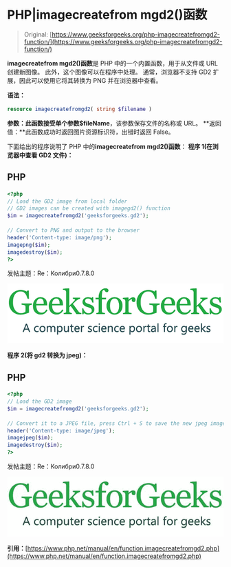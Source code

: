 # PHP|imagecreatefrom mgd2()函数

> Original: [https://www.geeksforgeeks.org/php-imagecreatefromgd2-function/](https://www.geeksforgeeks.org/php-imagecreatefromgd2-function/)

**imagecreatefrom mgd2()函数**是 PHP 中的一个内置函数，用于从文件或 URL 创建新图像。 此外，这个图像可以在程序中处理。 通常，浏览器不支持 GD2 扩展，因此可以使用它将其转换为 PNG 并在浏览器中查看。

**语法：**

```php
resource imagecreatefromgd2( string $filename )
```

**参数：**此函数接受单个参数**$fileName**，该参数保存文件的名称或 URL。
**返回值：**此函数成功时返回图片资源标识符，出错时返回 False。

下面给出的程序说明了 PHP 中的**imagecreatefrom mgd2()函数**：
**程序 1(在浏览器中查看 GD2 文件)：**

## PHP

```php
<?php
// Load the GD2 image from local folder
// GD2 images can be created with imagegd2() function
$im = imagecreatefromgd2('geeksforgeeks.gd2');

// Convert to PNG and output to the browser
header('Content-type: image/png');  
imagepng($im);
imagedestroy($im);
?>
```

发帖主题：Re：Колибри0.7.8.0

![](img/07c99ec29e7a50fc3ea91a9d4a8d2f31.png)

**程序 2(将 gd2 转换为 jpeg)：**

## PHP

```php
<?php
// Load the GD2 image
$im = imagecreatefromgd2('geeksforgeeks.gd2');

// Convert it to a JPEG file, press Ctrl + S to save the new jpeg image
header('Content-type: image/jpeg');  
imagejpeg($im);
imagedestroy($im);
?>
```

发帖主题：Re：Колибри0.7.8.0

![](img/b45812a96b6414e34678dd59ee7e3040.png)

**引用：**[https://www.php.net/manual/en/function.imagecreatefromgd2.php](https://www.php.net/manual/en/function.imagecreatefromgd2.php)